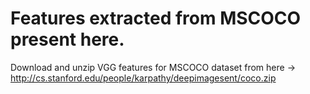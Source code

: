 # Features extracted from MSCOCO present here.

Download and unzip VGG features for MSCOCO dataset from here -> http://cs.stanford.edu/people/karpathy/deepimagesent/coco.zip
